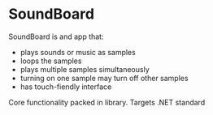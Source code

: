 # SoundBoard

SoundBoard is and app that:
- plays sounds or music as samples
- loops the samples
- plays multiple samples simultaneously
- turning on one sample may turn off other samples
- has touch-fiendly interface

Core functionality packed in library.
Targets .NET standard